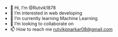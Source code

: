 - 👋 Hi, I’m @Rutvik1878
- 👀 I’m interested in web developing
- 🌱 I’m currently learning Machine Learning
- 💞️ I’m looking to collaborate on 
- 📫 How to reach me rutvikpnarkar08@gmail.com

<!---
Rutvik1878/Rutvik1878 is a ✨ special ✨ repository because its `README.md` (this file) appears on your GitHub profile.
You can click the Preview link to take a look at your changes.
--->
